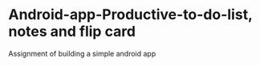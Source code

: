 # Android-app-Productive-to-do-list, notes and flip card
Assignment of building a simple android app
